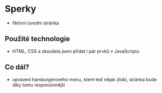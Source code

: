 # Sperky
- fiktivní úvodní stránka 
## Použité technologie
- HTML, CSS a zkoušela jsem přidat i pár prvků v JavaScriptu
## Co dál?
- opravení hamburgerového menu, které teď nějak zlobí, stránka bude díky tomu responzivnější
